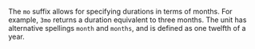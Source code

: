 The `mo` suffix allows for specifying durations in terms of months. For example,
`3mo` returns a duration equivalent to three months. The unit has alternative
spellings `month` and `months`, and is defined as one twelfth of a year.
